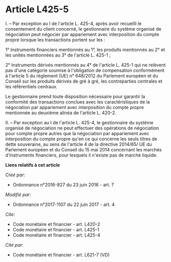 # Article L425-5

I. – Par exception au I de l'article L. 425-4, après avoir recueilli le consentement du client concerné, le gestionnaire du
système organisé de négociation peut négocier par appariement avec interposition du compte propre lorsque les transactions
portent sur les : 

1° Instruments financiers mentionnés au 1°, les produits mentionnés au 2° et les unités mentionnées au 3° de l'article L.
425-1 ; 

2° Instruments dérivés mentionnés au 4° de l'article L. 425-1 qui ne relèvent pas d'une catégorie soumise à l'obligation de
compensation conformément à l'article 5 du règlement (UE) n° 648/2012 du Parlement européen et du Conseil sur les produits
dérivés de gré à gré, les contreparties centrales et les référentiels centraux. 

Le gestionnaire prend toute disposition nécessaire pour garantir la conformité des transactions conclues avec les
caractéristiques de la négociation par appariement avec interposition du compte propre mentionnée au deuxième alinéa de
l'article L. 420-2. 

II. – Par exception au I de l'article L. 425-4, le gestionnaire du système organisé de négociation ne peut effectuer des
opérations de négociation pour compte propre autres que la négociation par appariement avec interposition du compte propre
qu'en ce qui concerne les seuls titres de dette souveraine, au sens de l'article 4 de la directive 2014/65/ UE du Parlement
européen et du Conseil du 15 mai 2014 concernant les marchés d'instruments financiers, pour lesquels il n'existe pas de
marché liquide.

**Liens relatifs à cet article**

_Créé par_:

  - Ordonnance n°2016-827 du 23 juin 2016 - art. 7

_Modifié par_:

  - Ordonnance n°2017-1107 du 22 juin 2017 - art. 4

_Cite_:

  - Code monétaire et financier - art. L420-2
  - Code monétaire et financier - art. L425-1
  - Code monétaire et financier - art. L425-4

_Cité par_:

  - Code monétaire et financier - art. L621-7 (VD)
